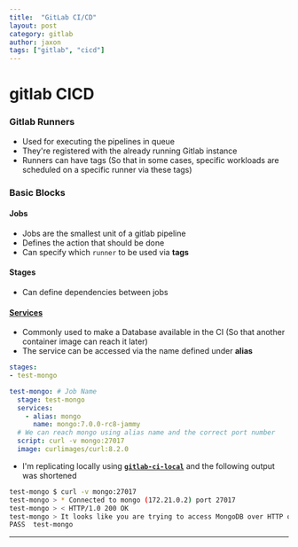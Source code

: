 ```yaml
---
title:  "GitLab CI/CD"
layout: post
category: gitlab
author: jaxon
tags: ["gitlab", "cicd"]
---
```


# gitlab CICD
### Gitlab Runners
- Used for executing the pipelines in queue
- They're registered with the already running Gitlab instance
- Runners can have tags (So that in some cases, specific workloads are scheduled on a specific runner via these tags)

### Basic Blocks
#### Jobs
- Jobs are the smallest unit of a gitlab pipeline
- Defines the action that should be done
- Can specify which `runner` to be used via **tags**

#### Stages
- Can define dependencies between jobs

#### [Services](https://jira.telekom.de/servicedesk/customer/portal/141/CICD-55759)
- Commonly used to make a Database available in the CI (So that another container image can reach it later)
- The service can be accessed via the name defined under **alias**

```yaml
stages:
- test-mongo

test-mongo: # Job Name
  stage: test-mongo
  services:
    - alias: mongo
      name: mongo:7.0.0-rc8-jammy
  # We can reach mongo using alias name and the correct port number
  script: curl -v mongo:27017
  image: curlimages/curl:8.2.0
```
- I'm replicating locally using [**`gitlab-ci-local`**](https://github.com/firecow/gitlab-ci-local) and the following output was shortened

```bash
test-mongo $ curl -v mongo:27017
test-mongo > * Connected to mongo (172.21.0.2) port 27017
test-mongo > < HTTP/1.0 200 OK
test-mongo > It looks like you are trying to access MongoDB over HTTP on the native driver port.
PASS  test-mongo
```

---